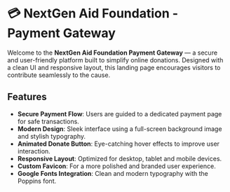 # 💳 NextGen Aid Foundation - Payment Gateway

Welcome to the **NextGen Aid Foundation Payment Gateway** — a secure and user-friendly platform built to simplify online donations. Designed with a clean UI and responsive layout, this landing page encourages visitors to contribute seamlessly to the cause.

## Features

- **Secure Payment Flow**: Users are guided to a dedicated payment page for safe transactions.
- **Modern Design**: Sleek interface using a full-screen background image and stylish typography.
- **Animated Donate Button**: Eye-catching hover effects to improve user interaction.
- **Responsive Layout**: Optimized for desktop, tablet and mobile devices.
- **Custom Favicon**: For a more polished and branded user experience.
- **Google Fonts Integration**: Clean and modern typography with the Poppins font.
